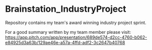 # Brainstation_IndustryProject
Repository contains my team's award winning industry project sprint. 

For a good summary written by my team member please visit:
https://app.pitch.com/app/presentation/689de574-d2cc-4760-b062-e84925d3a63b/129ae46e-a57a-4ffd-adf2-3c2647b40768
